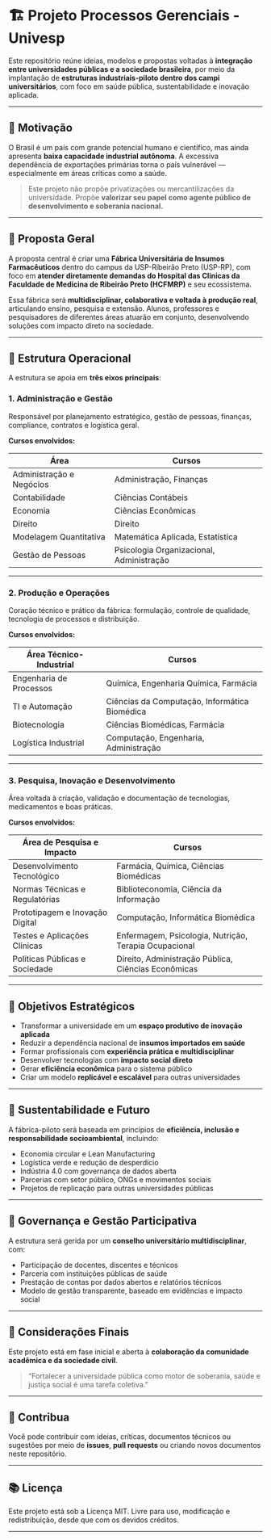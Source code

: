 # 🏗️ Projeto Processos Gerenciais - Univesp

Este repositório reúne ideias, modelos e propostas voltadas à **integração entre universidades públicas e a sociedade brasileira**, por meio da implantação de **estruturas industriais-piloto dentro dos campi universitários**, com foco em saúde pública, sustentabilidade e inovação aplicada.

---

## 🎯 Motivação

O Brasil é um país com grande potencial humano e científico, mas ainda apresenta **baixa capacidade industrial autônoma**. A excessiva dependência de exportações primárias torna o país vulnerável — especialmente em áreas críticas como a saúde.

> Este projeto não propõe privatizações ou mercantilizações da universidade. Propõe **valorizar seu papel como agente público de desenvolvimento e soberania nacional.**

---

## 🧩 Proposta Geral

A proposta central é criar uma **Fábrica Universitária de Insumos Farmacêuticos** dentro do campus da USP-Ribeirão Preto (USP-RP), com foco em **atender diretamente demandas do Hospital das Clínicas da Faculdade de Medicina de Ribeirão Preto (HCFMRP)** e seu ecossistema.

Essa fábrica será **multidisciplinar, colaborativa e voltada à produção real**, articulando ensino, pesquisa e extensão. Alunos, professores e pesquisadores de diferentes áreas atuarão em conjunto, desenvolvendo soluções com impacto direto na sociedade.

---

## 🧱 Estrutura Operacional

A estrutura se apoia em **três eixos principais**:

### 1. Administração e Gestão

Responsável por planejamento estratégico, gestão de pessoas, finanças, compliance, contratos e logística geral.

**Cursos envolvidos:**

| Área                     | Cursos                                                                      |
|--------------------------|-----------------------------------------------------------------------------|
| Administração e Negócios | Administração, Finanças                                                     |
| Contabilidade            | Ciências Contábeis                                                          |
| Economia                 | Ciências Econômicas                                                         |
| Direito                  | Direito                                                                     |
| Modelagem Quantitativa   | Matemática Aplicada, Estatística                                           |
| Gestão de Pessoas        | Psicologia Organizacional, Administração                                    |

---

### 2. Produção e Operações

Coração técnico e prático da fábrica: formulação, controle de qualidade, tecnologia de processos e distribuição.

**Cursos envolvidos:**

| Área Técnico-Industrial       | Cursos                                                                  |
|-------------------------------|-------------------------------------------------------------------------|
| Engenharia de Processos       | Química, Engenharia Química, Farmácia                                  |
| TI e Automação                | Ciências da Computação, Informática Biomédica                          |
| Biotecnologia                 | Ciências Biomédicas, Farmácia                                          |
| Logística Industrial          | Computação, Engenharia, Administração                                  |

---

### 3. Pesquisa, Inovação e Desenvolvimento

Área voltada à criação, validação e documentação de tecnologias, medicamentos e boas práticas.

**Cursos envolvidos:**

| Área de Pesquisa e Impacto        | Cursos                                                                |
|----------------------------------|-----------------------------------------------------------------------|
| Desenvolvimento Tecnológico      | Farmácia, Química, Ciências Biomédicas                                |
| Normas Técnicas e Regulatórias   | Biblioteconomia, Ciência da Informação                                |
| Prototipagem e Inovação Digital  | Computação, Informática Biomédica                                     |
| Testes e Aplicações Clínicas     | Enfermagem, Psicologia, Nutrição, Terapia Ocupacional                 |
| Políticas Públicas e Sociedade   | Direito, Administração Pública, Ciências Econômicas                   |

---

## 🎯 Objetivos Estratégicos

- Transformar a universidade em um **espaço produtivo de inovação aplicada**
- Reduzir a dependência nacional de **insumos importados em saúde**
- Formar profissionais com **experiência prática e multidisciplinar**
- Desenvolver tecnologias com **impacto social direto**
- Gerar **eficiência econômica** para o sistema público
- Criar um modelo **replicável e escalável** para outras universidades

---

## 🌱 Sustentabilidade e Futuro

A fábrica-piloto será baseada em princípios de **eficiência, inclusão e responsabilidade socioambiental**, incluindo:

- Economia circular e Lean Manufacturing
- Logística verde e redução de desperdício
- Indústria 4.0 com governança de dados aberta
- Parcerias com setor público, ONGs e movimentos sociais
- Projetos de replicação para outras universidades públicas

---

## 🧭 Governança e Gestão Participativa

A estrutura será gerida por um **conselho universitário multidisciplinar**, com:

- Participação de docentes, discentes e técnicos
- Parceria com instituições públicas de saúde
- Prestação de contas por dados abertos e relatórios técnicos
- Modelo de gestão transparente, baseado em evidências e impacto social

---

## 📌 Considerações Finais

Este projeto está em fase inicial e aberta à **colaboração da comunidade acadêmica e da sociedade civil**.

> “Fortalecer a universidade pública como motor de soberania, saúde e justiça social é uma tarefa coletiva.”

---

## 🤝 Contribua

Você pode contribuir com ideias, críticas, documentos técnicos ou sugestões por meio de **issues**, **pull requests** ou criando novos documentos neste repositório.

---

## 📚 Licença

Este projeto está sob a Licença MIT. Livre para uso, modificação e redistribuição, desde que com os devidos créditos.

---
